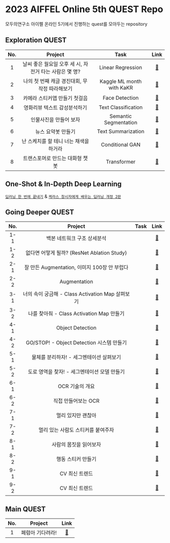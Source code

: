 # 2023 AIFFEL Online 5th QUEST Repo

모두의연구소 아이펠 온라인 5기에서 진행하는 quest를 모아두는 repository  

## Exploration QUEST

| No. | Project | Task | Link |
|:---:|:-------:|:----:|:----:|
|  1  | 날씨 좋은 월요일 오후 세 시, 자전거 타는 사람은 몇 명? | Linear Regression | [🔗](https://github.com/wnsk0427/2023-AIFFEL-QUEST/tree/master/ExplorationQUEST01) |
|  2  | 나의 첫 번째 캐글 경진대회, 무작정 따라해보기 | Kaggle ML month with KaKR | [🔗](https://github.com/wnsk0427/2023-AIFFEL-QUEST/tree/master/ExplorationQUEST02) |
|  3  | 카메라 스티커앱 만들기 첫걸음 | Face Detection | [🔗](https://github.com/wnsk0427/2023-AIFFEL-QUEST/tree/master/ExplorationQUEST03) |
|  4  | 영화리뷰 텍스트 감성분석하기 | Text Classification | [🔗](https://github.com/wnsk0427/2023-AIFFEL-QUEST/tree/master/ExplorationQUEST04) |
|  5  | 인물사진을 만들어 보자 | Semantic Segmentation | [🔗](https://github.com/wnsk0427/2023-AIFFEL-QUEST/tree/master/ExplorationQUEST05) |
|  6  | 뉴스 요약봇 만들기 | Text Summarization | [🔗](https://github.com/wnsk0427/2023-AIFFEL-QUEST/tree/master/ExplorationQUEST06) |
|  7  | 난 스케치를 할 테니 너는 채색을 하거라 | Conditional GAN | [🔗](https://github.com/wnsk0427/2023-AIFFEL-QUEST/tree/master/ExplorationQUEST07) |
|  8  | 트랜스포머로 만드는 대화형 챗봇 | Transformer | [🔗](https://github.com/wnsk0427/2023-AIFFEL-QUEST/tree/master/ExplorationQUEST08) |

## One-Shot & In-Depth Deep Learning

[`딥러닝 한 번에 끝내기`](https://github.com/wnsk0427/2023-AIFFEL-QUEST/tree/master/OneShotQUEST) & 
[`케라스 창시자에게 배우는 딥러닝 개정 2판`](https://github.com/wnsk0427/2023-AIFFEL-QUEST/tree/master/InDepthDeepLearning)

## Going Deeper QUEST

| No. | Project | Task | Link |
|:---:|:-------:|:----:|:----:|
| 1-1 | 백본 네트워크 구조 상세분석	|  | [🔗]()
| 1-2	| 없다면 어떻게 될까? (ResNet Ablation Study) |  | [🔗]()
| 2-1	| 잘 만든 Augmentation, 이미지 100장 안 부럽다 |  | [🔗]()
| 2-2	| Augmentation |  | [🔗]()
| 3-1	| 너의 속이 궁금해 - Class Activation Map 살펴보기 |  | [🔗]()
| 3-2	| 나를 찾아줘 - Class Activation Map 만들기 |  | [🔗]()
| 4-1	| Object Detection |  | [🔗]()
| 4-2	| GO/STOP! - Object Detection 시스템 만들기 |  | [🔗]()
| 5-1	| 물체를 분리하자! - 세그멘테이션 살펴보기 |  | [🔗]()
| 5-2	| 도로 영역을 찾자! - 세그멘테이션 모델 만들기 |  | [🔗]()
| 6-1 | OCR 기술의 개요 |  | [🔗]()
| 6-2	| 직접 만들어보는 OCR |  | [🔗]()
| 7-1	| 멀리 있지만 괜찮아 |  | [🔗]()
| 7-2	| 멀리 있는 사람도 스티커를 붙여주자 |  | [🔗]()
| 8-1	| 사람의 몸짓을 읽어보자 |  | [🔗]()
| 8-2	| 행동 스티커 만들기 |  | [🔗]()
| 9-1	| CV 최신 트렌드 |  | [🔗]()
| 9-2	| CV 최신 트렌드 |  | [🔗]()

## Main QUEST

| No. | Project | Link |
|:---:|:-------:|:----:|
|  1  | 폐렴아 기다려라! | [🔗](https://github.com/wnsk0427/2023-AIFFEL-QUEST/tree/master/MainQUEST01) |
